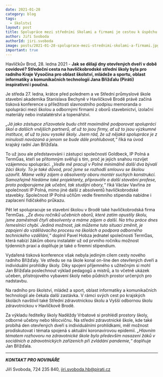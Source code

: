 ```yaml
---
date: 2021-01-28
category: blog
tags:
  - školství
layout: post
title: Spolupráce mezi středními školami a firmami je cestou k úspěchu
author: Jiří Svoboda
authorId: jiri.svoboda
image: posts/2021-01-28-spoluprace-mezi-strednimi-skolami-a-firmami.jpg
important: true
---
```


Havlíčkův Brod, 28. ledna 2021 - **Jak se dělají dny otevřených dveří v době covidové? Středeční cesta na havlíčkobrodské střední školy byla pro radního Kraje Vysočina pro oblast školství, mládeže a sportu, oblast informatiky a komunikačních technologií Jana Břížďalu (Piráti) inspirativní i poučná.**

Je středa 27. ledna, krátce před polednem a ve Střední průmyslové škole stavební akademika Stanislava Bechyně v Havlíčkově Brodě právě začíná tisková konference u příležitosti slavnostního podpisu memoranda o spolupráci mezi školou a odbornými firmami z oborů stavebnictví, izolační materiály nebo instalatérství a topenářství.

*„Já jako zástupce zřizovatele budu chtít maximálně podporovat spolupráci škol a dalších vnějších partnerů, ať už to jsou firmy, ať už to jsou výzkumné instituce, ať už to jsou vysoké školy. Jsem rád, že už nějaká spolupráce je z minulosti navázaná a jenom se bude dále prohlubovat,“* říká na úvod krajský radní Jan Břížďala.

To už jsou ale představováni i zástupci společností Goldbeck, IP Polná a TermGas, kteří se přítomným svěřují s tím, proč je jejich snahou rozvíjet vzájemnou spolupráci. *„Vedle mě pracují v Polné minimálně další dva bývalí žáci školy. To je také důvod, proč jsme se rozhodli smlouvu se školou uzavřít. Máme velký zájem o absolventy oboru montér suchých konstrukcí. Samozřejmě hledáme také projektanty, přípraváře a další stavební profese, proto podporujeme jak učební, tak studijní obory,“* říká Václav Vavřina ze společnosti IP Polná, mimo jiné další z absolventů havlíčkobrodské stavebky. Společnost IP Polná učňům vedle firemního stipendia nabídne i zaplacení řidičského průkazu.

Pět let spolupracuje se stavební školou v Brodě také havlíčkobrodská firma TermGas. *„Ze dvou ročníků učebních oborů, které zatím opustily školu, jsme zaměstnali čtyři absolventy a máme zájem o další. Na trhu práce dnes řemeslníci chybí. Jediná možnost, jak můžeme tuto situaci změnit, je zapojení do vzdělávacího procesu na školách a podpora odborného technického vzdělání,“* doplnil Pavel Hobza jednatel společnosti TermGas, která nabízí žákům oboru instalatér už od prvního ročníku možnost týdenních praxí a doplňuje je také o firemní stipendium.

Vydařená tisková konference však nebyla jediným cílem cesty nového radního Břížďaly. Ve středu se na škole konal on-line den otevřených dveří a individuální prohlídky školy. Díky spojení příjemného s užitečným si mohl Jan Břížďala poslechnout výklad pedagogů a mistrů, a to včetně ukázek učeben, přístrojového vybavení školy nebo půdních prostor určených pro nadstavbu.

Na radního pro školství, mládež a sport, oblast informatiky a komunikačních technologií ale čekala další zastávka. V rámci svých cest po krajských školách navštívil také Střední zdravotnickou školu a Vyšší odbornou školu zdravotnickou v Havlíčkově Brodě.

Za výkladu ředitelky školy Naděždy Vrbatové si prohlédl prostory školy, odborné učebny nebo tělocvičnu. Na střední zdravotnické škole, kde také probíhá den otevřených dveří s individuálními prohlídkami, měl možnost prodiskutovat i témata spojená s aktuální koronavirovou epidemií. *„Hlavním tématem rozhovoru na zdravotnické škole bylo především nasazení žáků v sociálních a zdravotnických zařízeních při zvládání pandemie,“* doplňuje Jan Břížďala.

---

***KONTAKT PRO NOVINÁŘE***

Jiří Svoboda, 724 235 840, <jiri.svoboda.hb@pirati.cz>
